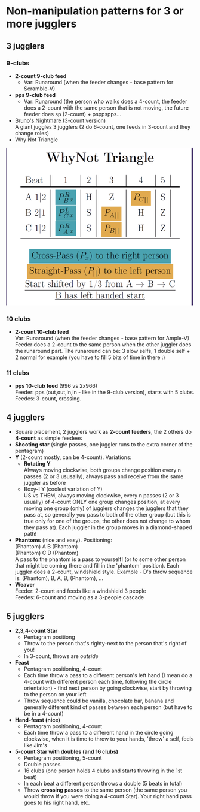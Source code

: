 # Non-manipulation patterns for 3 or more jugglers

## 3 jugglers

### 9-clubs

- **2-count 9-club feed** 
  - Var: Runaround (when the feeder changes - base pattern for Scramble-V)
- **pps 9-club feed**
  - Var: Runaround (the person who walks does a 4-count, the feeder does a 2-count with the same person that is not moving, the future feeder does sp (2-count) + psppspps...
- [Bruno's Nightmare (3-count version)](https://www.passingdb.com/patterns.php?id=48)  
A giant juggles 3 jugglers (2 do 6-count, one feeds in 3-count and they change
roles)
- Why Not Triangle  
<img src="./img/why_not_triangle.png" width="500" height="420">

### 10 clubs
- **2-count 10-club feed**  
Var: Runaround (when the feeder changes - base pattern for Ample-V)
Feeder does a 2-count to the same person when the other juggler does the 
runaround part. The runaround can be: 3 slow selfs, 1 double self + 2 normal 
for example (you have to fill 5 bits of time in there :)

### 11 clubs
- **pps 10-club feed** (996 vs 2x966)  
Feeder: pps (out,out,in,in - like in the 9-club version), starts with 5 clubs. 
Feedes: 3-count, crossing.

## 4 jugglers

- Square placement, 2 jugglers work as **2-count feeders**, the 2 others do 
**4-count** as simple feedees
- **Shooting star** (single passes, one juggler runs to the extra corner of the 
pentagram)
- **Y** (2-count mostly, can be 4-count). Variations:
  - **Rotating Y**  
Always moving clockwise, both groups change position every n passes (2 or 3 
ususally), always pass and receive from the same juggler as before
  - Boxy-I Y (coolest variation of Y)  
US vs THEM, always moving clockwise, every n passes (2 or 3 usually) of 4-count 
ONLY one group changes position, at every moving one group (only) of jugglers 
changes the jugglers that they pass at, so generally you pass to both of the 
other group (but this is true only for one of the groups, the other does not 
change to whom they pass at). Each juggler in the group moves in a 
diamond-shaped path!
- **Phantoms** (nice and easy). Positioning:  
(Phantom) A B (Phantom)  
(Phantom) C D (Phantom)  
A pass to the phantom is  a pass to yourself! (or to some other person that 
might be coming there and fill in the 'phantom' position). Each juggler does 
a 2-count, windshield style. Example - D's throw sequence is: (Phantom), B, A, 
B, (Phantom), ...
- **Weaver**  
Feeder: 2-count and feeds like a windshield 3 people  
Feedes: 6-count and moving as a 3-people cascade

## 5 jugglers

- **2,3,4-count Star**  
  - Pentagram positiong
  - Throw to the person that's righty-next to the person that's right of you! 
  - In 3-count, throws are *outside*
- **Feast**  
  - Pentagram positioning, 4-count
  - Each time throw a pass to a different person's left hand (I mean do a 
4-count with different person each time, following the circle orientation) - 
find next person by going clockwise, start by throwing to the person on your left
  - Throw sequence could be vanilla, chocolate bar, banana and generally 
different kind of passes between each person (but have to be in a 4-count)
- **Hand-feast (nice)**  
  - Pentagram positioning, 4-count
  - Each time throw a pass to a different hand in the circle going clockwise,
when it is time to throw to your hands, 'throw' a self, feels like Jim's
- **5-count Star with doubles (and 16 clubs)**  
  - Pentagram positioning, 5-count
  - Double passes
  - 16 clubs (one person holds 4 clubs and starts throwing in the 1st beat)
  - In each beat a different person throws a double (5 beats in total)
  - Throw **crossing passes** to the same person (the same person you would throw
if you were doing a 4-count Star). Your right hand pass goes to his right hand,
etc.


